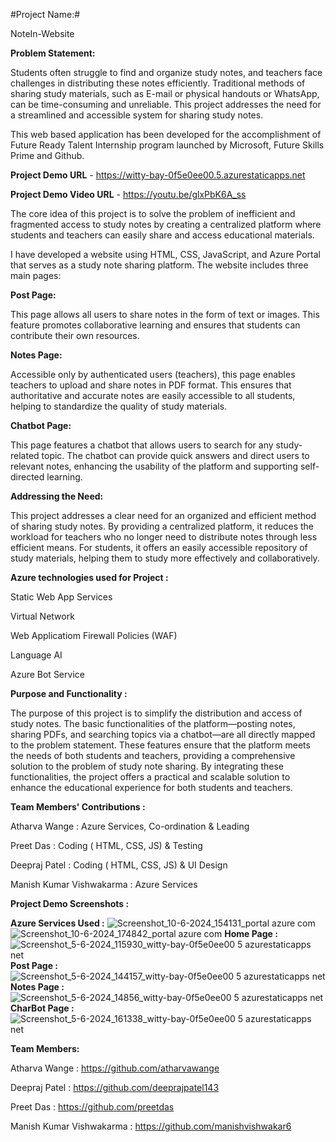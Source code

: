 #Project Name:#

NoteIn-Website


**Problem Statement:**

Students often struggle to find and organize study notes, and teachers face challenges in distributing these notes efficiently. Traditional methods of sharing study materials, such as E-mail or physical handouts or WhatsApp, can be time-consuming and unreliable. This project addresses the need for a streamlined and accessible system for sharing study notes.

This web based application has been developed for the accomplishment of Future Ready Talent Internship program launched by Microsoft, Future Skills Prime and Github.

**Project Demo URL** - https://witty-bay-0f5e0ee00.5.azurestaticapps.net

**Project Demo Video URL** - https://youtu.be/glxPbK6A_ss

The core idea of this project is to solve the problem of inefficient and fragmented access to study notes by creating a centralized platform where students and teachers can easily share and access educational materials.


I have developed a website using HTML, CSS, JavaScript, and Azure Portal that serves as a study note sharing platform. The website includes three main pages:

**Post Page:**

This page allows all users to share notes in the form of text or images. This feature promotes collaborative learning and ensures that students can contribute their own resources.

**Notes Page:**

Accessible only by authenticated users (teachers), this page enables teachers to upload and share notes in PDF format. This ensures that authoritative and accurate notes are easily accessible to all students, helping to standardize the quality of study materials.

**Chatbot Page:**

This page features a chatbot that allows users to search for any study-related topic. The chatbot can provide quick answers and direct users to relevant notes, enhancing the usability of the platform and supporting self-directed learning.


**Addressing the Need:**

This project addresses a clear need for an organized and efficient method of sharing study notes. By providing a centralized platform, it reduces the workload for teachers who no longer need to distribute notes through less efficient means. For students, it offers an easily accessible repository of study materials, helping them to study more effectively and collaboratively.


**Azure technologies used for Project :**

Static Web App Services

Virtual Network

Web Applicatiom Firewall Policies (WAF)

Language AI

Azure Bot Service


**Purpose and Functionality :**

The purpose of this project is to simplify the distribution and access of study notes. The basic functionalities of the platform—posting notes, sharing PDFs, and searching topics via a chatbot—are all directly mapped to the problem statement. These features ensure that the platform meets the needs of both students and teachers, providing a comprehensive solution to the problem of study note sharing.
By integrating these functionalities, the project offers a practical and scalable solution to enhance the educational experience for both students and teachers.


**Team Members' Contributions :**

Atharva Wange : Azure Services, Co-ordination & Leading

Preet Das : Coding ( HTML, CSS, JS) & Testing

Deepraj Patel : Coding ( HTML, CSS, JS) & UI Design

Manish Kumar Vishwakarma : Azure Services

**Project Demo Screenshots :**

**Azure Services Used :**
![Screenshot_10-6-2024_154131_portal azure com](https://github.com/atharvawange/NoteIn/assets/152992765/91189ee5-487f-4de1-acae-11b21c19443a)
![Screenshot_10-6-2024_174842_portal azure com](https://github.com/atharvawange/NoteIn/assets/152992765/2a0cb375-28f9-419f-8840-dc9f063dd335)
**Home Page :**
![Screenshot_5-6-2024_115930_witty-bay-0f5e0ee00 5 azurestaticapps net](https://github.com/atharvawange/NoteIn/assets/152992765/b213f1b8-1744-4c8b-a88b-ae868e560e9f)
**Post Page :**
![Screenshot_5-6-2024_144157_witty-bay-0f5e0ee00 5 azurestaticapps net](https://github.com/atharvawange/NoteIn/assets/152992765/24815ec7-72c0-4771-86d6-2bdb36353450)
**Notes Page :**
![Screenshot_5-6-2024_14856_witty-bay-0f5e0ee00 5 azurestaticapps net](https://github.com/atharvawange/NoteIn/assets/152992765/e4f020ed-6b50-4a79-a065-2999ec4495d9)
**CharBot Page :**
![Screenshot_5-6-2024_161338_witty-bay-0f5e0ee00 5 azurestaticapps net](https://github.com/atharvawange/NoteIn/assets/152992765/d48bdb46-1612-4236-b76d-2dadff10667b)







**Team Members:**

Atharva Wange : https://github.com/atharvawange

Deepraj Patel : https://github.com/deeprajpatel143

Preet Das : https://github.com/preetdas

Manish Kumar Vishwakarma : https://github.com/manishvishwakar6
